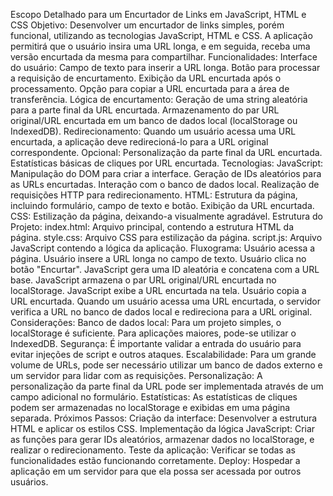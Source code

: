 Escopo Detalhado para um Encurtador de Links em JavaScript, HTML e CSS
Objetivo:
Desenvolver um encurtador de links simples, porém funcional, utilizando as tecnologias JavaScript, HTML e CSS. A aplicação permitirá que o usuário insira uma URL longa, e em seguida, receba uma versão encurtada da mesma para compartilhar.
Funcionalidades:
Interface do usuário:
Campo de texto para inserir a URL longa.
Botão para processar a requisição de encurtamento.
Exibição da URL encurtada após o processamento.
Opção para copiar a URL encurtada para a área de transferência.
Lógica de encurtamento:
Geração de uma string aleatória para a parte final da URL encurtada.
Armazenamento do par URL original/URL encurtada em um banco de dados local (localStorage ou IndexedDB).
Redirecionamento:
Quando um usuário acessa uma URL encurtada, a aplicação deve redirecioná-lo para a URL original correspondente.
Opcional:
Personalização da parte final da URL encurtada.
Estatísticas básicas de cliques por URL encurtada.
Tecnologias:
JavaScript:
Manipulação do DOM para criar a interface.
Geração de IDs aleatórios para as URLs encurtadas.
Interação com o banco de dados local.
Realização de requisições HTTP para redirecionamento.
HTML:
Estrutura da página, incluindo formulário, campo de texto e botão.
Exibição da URL encurtada.
CSS:
Estilização da página, deixando-a visualmente agradável.
Estrutura do Projeto:
index.html: Arquivo principal, contendo a estrutura HTML da página.
style.css: Arquivo CSS para estilização da página.
script.js: Arquivo JavaScript contendo a lógica da aplicação.
Fluxograma:
Usuário acessa a página.
Usuário insere a URL longa no campo de texto.
Usuário clica no botão "Encurtar".
JavaScript gera uma ID aleatória e concatena com a URL base.
JavaScript armazena o par URL original/URL encurtada no localStorage.
JavaScript exibe a URL encurtada na tela.
Usuário copia a URL encurtada.
Quando um usuário acessa uma URL encurtada, o servidor verifica a URL no banco de dados local e redireciona para a URL original.
Considerações:
Banco de dados local: Para um projeto simples, o localStorage é suficiente. Para aplicações maiores, pode-se utilizar o IndexedDB.
Segurança: É importante validar a entrada do usuário para evitar injeções de script e outros ataques.
Escalabilidade: Para um grande volume de URLs, pode ser necessário utilizar um banco de dados externo e um servidor para lidar com as requisições.
Personalização: A personalização da parte final da URL pode ser implementada através de um campo adicional no formulário.
Estatísticas: As estatísticas de cliques podem ser armazenadas no localStorage e exibidas em uma página separada.
Próximos Passos:
Criação da interface: Desenvolver a estrutura HTML e aplicar os estilos CSS.
Implementação da lógica JavaScript: Criar as funções para gerar IDs aleatórios, armazenar dados no localStorage, e realizar o redirecionamento.
Teste da aplicação: Verificar se todas as funcionalidades estão funcionando corretamente.
Deploy: Hospedar a aplicação em um servidor para que ela possa ser acessada por outros usuários.


